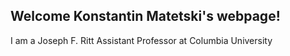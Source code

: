 ## Welcome Konstantin Matetski's webpage!

I am a Joseph F. Ritt Assistant Professor at Columbia University

